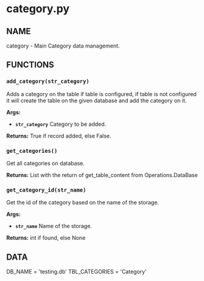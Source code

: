 # category.py

## NAME
category - Main Category data management.

## FUNCTIONS

### `add_category(str_category)`
Adds a category on the table if table is configured, if table is not configured it will create
the table on the given database and add the category on it.

**Args:**

 * **`str_category`**  Category to be added.

**Returns:** True if record added, else False.


### `get_categories()`
Get all categories on database.

**Returns:** List with the return of get_table_content from Operations.DataBase


### `get_category_id(str_name)`
Get the id of the category based on the name of the storage.

**Args:**

 * **`str_name`**  Name of the storage.

**Returns:** int if found, else None

## DATA
DB_NAME = 'testing.db'
TBL_CATEGORIES = 'Category'
